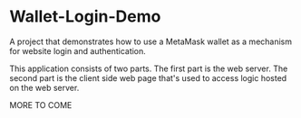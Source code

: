 # Wallet-Login-Demo

A project that demonstrates how to use a MetaMask wallet as a mechanism for website login and authentication.

This application consists of two parts. The first part is the web server. The second part is the client side web page that's used to access logic hosted on the web server.

MORE TO COME
